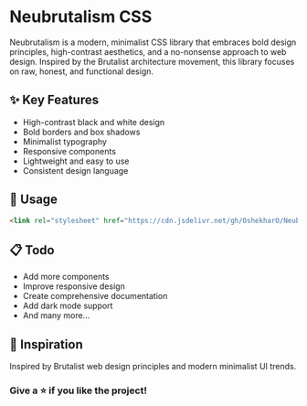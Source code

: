 # Neubrutalism CSS

Neubrutalism is a modern, minimalist CSS library that embraces bold design principles, high-contrast aesthetics, and a no-nonsense approach to web design. Inspired by the Brutalist architecture movement, this library focuses on raw, honest, and functional design.

## ✨ Key Features

- High-contrast black and white design
- Bold borders and box shadows
- Minimalist typography
- Responsive components
- Lightweight and easy to use
- Consistent design language

## 🫧 Usage

```html
<link rel="stylesheet" href="https://cdn.jsdelivr.net/gh/OshekharO/Neubrutalism@main/neubrutalism.css">
```

## 📋 Todo

- Add more components
- Improve responsive design
- Create comprehensive documentation
- Add dark mode support
- And many more...

## 🌟 Inspiration

Inspired by Brutalist web design principles and modern minimalist UI trends.

### Give a ⭐ if you like the project!
